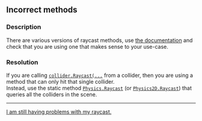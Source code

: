 ## Incorrect methods
### Description
There are various versions of raycast methods, use [the documentation](https://docs.unity3d.com/ScriptReference/) and check that you are using one that makes sense to your use-case.

### Resolution
If you are calling [`collider.Raycast(...`](https://docs.unity3d.com/ScriptReference/Collider.Raycast.html) from a collider, then you are using a method that can only hit that single collider.  
Instead, use the static method [`Physics.Raycast`](https://docs.unity3d.com/ScriptReference/Physics.Raycast.html) (or [`Physics2D.Raycast`](https://docs.unity3d.com/ScriptReference/Physics2D.Raycast.html)) that queries all the colliders in the scene.

---

[I am still having problems with my raycast.](Visual%20Debugging.md)